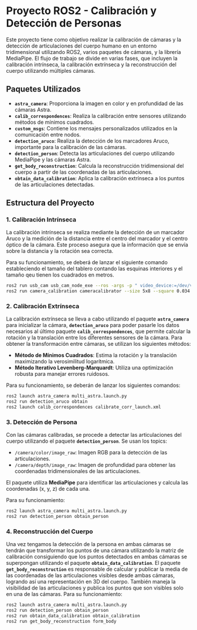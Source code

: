 # Proyecto ROS2 - Calibración y Detección de Personas

Este proyecto tiene como objetivo realizar la calibración de cámaras y la detección de articulaciones del cuerpo humano en un entorno tridimensional utilizando ROS2, varios paquetes de cámaras, y la librería MediaPipe. El flujo de trabajo se divide en varias fases, que incluyen la calibración intrínseca, la calibración extrínseca y la reconstrucción del cuerpo utilizando múltiples cámaras.

## Paquetes Utilizados

- **`astra_camera`**: Proporciona la imagen en color y en profundidad de las cámaras Astra.
- **`calib_correspondences`**: Realiza la calibración entre sensores utilizando métodos de mínimos cuadrados.
- **`custom_msgs`**: Contiene los mensajes personalizados utilizados en la comunicación entre nodos.
- **`detection_aruco`**: Realiza la detección de los marcadores Aruco, importante para la calibración de las cámaras.
- **`detection_person`**: Detecta las articulaciones del cuerpo utilizando MediaPipe y las cámaras Astra.
- **`get_body_reconstruction`**: Calcula la reconstrucción tridimensional del cuerpo a partir de las coordenadas de las articulaciones.
- **`obtain_data_calibration`**: Aplica la calibración extrínseca a los puntos de las articulaciones detectadas.

## Estructura del Proyecto

### 1. Calibración Intrínseca
La calibración intrínseca se realiza mediante la detección de un marcador Aruco y la medición de la distancia entre el centro del marcador y el centro óptico de la cámara. Este proceso asegura que la información que se envía sobre la distancia y la rotación sea correcta.

Para su funcionamiento, se deberá de lanzar el siguiente comando estableciendo el tamaño del tablero contando las esquinas interiores y el tamaño qeu tienen los cuadrados en metros.

```bash
ros2 run usb_cam usb_cam_node_exe --ros -args -p " video_device:=/dev/video0"
ros2 run camera_calibration cameracalibrator --size 5x8 --square 0.034 \ --ros -args -r image:=/image_raw
```

### 2. Calibración Extrínseca
La calibración extrínseca se lleva a cabo utilizando el paquete **`astra_camera`** para inicializar la cámara, **`detection_aruco`** para poder pasarle los datos necesarios al último paquete **`calib_correspondences`**, que permite calcular la rotación y la translación entre los diferentes sensores de la cámara. Para obtener la transformación entre cámaras, se utilizan los siguientes métodos:
- **Método de Mínimos Cuadrados**: Estima la rotación y la translación maximizando la verosimilitud logarítmica.
- **Método Iterativo Levenberg-Marquardt**: Utiliza una optimización robusta para manejar errores ruidosos.

Para su funcionamiento, se deberán de lanzar los siguientes comandos:

```bash
ros2 launch astra_camera multi_astra.launch.py
ros2 run detection_aruco obtain
ros2 launch calib_correspondences calibrate_corr_launch.xml
```

### 3. Detección de Persona
Con las cámaras calibradas, se procede a detectar las articulaciones del cuerpo utilizando el paquete **`detection_person`**. Se usan los topics:
- `/camera/color/image_raw`: Imagen RGB para la detección de las articulaciones.
- `/camera/depth/image_raw`: Imagen de profundidad para obtener las coordenadas tridimensionales de las articulaciones.

El paquete utiliza **MediaPipe** para identificar las articulaciones y calcula las coordenadas (x, y, z) de cada una.

Para su funcionamiento:

```bash
ros2 launch astra_camera multi_astra.launch.py
ros2 run detection_person obtain_person
```

### 4. Reconstrucción del Cuerpo
Una vez tengamos la detección de la persona en ambas cámaras se tendrán que transformar los puntos de una cámara utilizando la matriz de calibración consiguiendo que los puntos detectados en ambas cámaras se superpongan utilizando el paquete **`obtain_data_calibration`**. El paquete **`get_body_reconstruction`** es responsable de calcular y publicar la media de las coordenadas de las articulaciones visibles desde ambas cámaras, logrando así una representación en 3D del cuerpo. También maneja la visibilidad de las articulaciones y publica los puntos que son visibles solo en una de las cámaras. Para su funcionamiento:

```bash
ros2 launch astra_camera multi_astra.launch.py
ros2 run detection_person obtain_person
ros2 run obtain_data_calibration obtain_calibration
ros2 run get_body_reconstruction form_body
```

